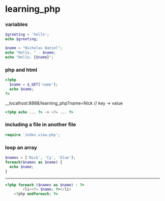 # learning_php


### variables

```php
$greeting = 'hello';
echo $greeting;
```
```php
$name = "Nicholas Daniel";
echo "Hello, " . $name;
echo "Hello, {$name}";
```

### php and html

```php
<?php
  $name = $_GET['name'];
  echo $name;
?>
```

__localhost:8888/learning_php?name=Nick // key -> value

```php
<?php echo ... ?> -> <?= ... ?>
```

### including a file in another file

```php
require 'index.view.php';
```

### loop an array

```php
$names = ['Nick', 'Cy', 'Glue'];
foreach($names as $name) {
  echo $name;
}
```

---------------

```php
<?php foreach ($names as $name) : ?>
		<li><?= $name; ?></li>
	<?php endforeach; ?>
```

###